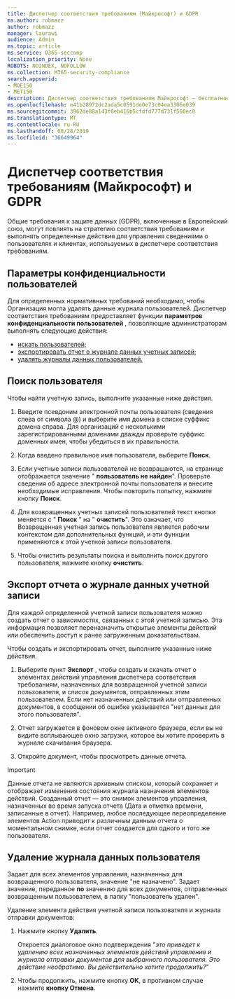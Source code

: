 ```yaml
---
title: Диспетчер соответствия требованиям (Майкрософт) и GDPR
ms.author: robmazz
author: robmazz
manager: laurawi
audience: Admin
ms.topic: article
ms.service: O365-seccomp
localization_priority: None
ROBOTS: NOINDEX, NOFOLLOW
ms.collection: M365-security-compliance
search.appverid:
- MOE150
- MET150
description: Диспетчер соответствия требованиям Майкрософт — бесплатное средство оценки рисков на основе рабочих процессов на портале доверия службы Майкрософт. Диспетчер соответствия требованиям позволяет отслеживать, назначать и проверять нормативные действия, связанные с облачными службами Майкрософт.
ms.openlocfilehash: e41b28972dc2ada5c0591de0e73c04ea3306e039
ms.sourcegitcommit: 3962de88a143f0eb416b5cfdfd777d731f560ec8
ms.translationtype: MT
ms.contentlocale: ru-RU
ms.lasthandoff: 08/28/2019
ms.locfileid: "36649964"
---
```

# <a name="microsoft-compliance-manager-and-the-gdpr"></a>Диспетчер соответствия требованиям (Майкрософт) и GDPR

Общие требования к защите данных (GDPR), включенные в Европейский союз, могут повлиять на стратегию соответствия требованиям и выполнять определенные действия для управления сведениями о пользователях и клиентах, используемых в диспетчере соответствия требованиям.

## <a name="user-privacy-settings"></a>Параметры конфиденциальности пользователей

Для определенных нормативных требований необходимо, чтобы Организация могла удалять данные журнала пользователей. Диспетчер соответствия требованиям предоставляет функции **параметров конфиденциальности пользователей** , позволяющие администраторам выполнять следующие действия:
  
- [искать пользователей;](#search-for-a-user)
- [экспортировать отчет о журнале данных учетных записей;](#export-a-report-of-account-data-history)
- [удалять журналы данных пользователей.](#delete-user-data-history)
  
## <a name="search-for-a-user"></a>Поиск пользователя

Чтобы найти учетную запись, выполните указанные ниже действия.
  
1. Введите псевдоним электронной почты пользователя (сведения слева от символа @) и выберите имя домена в списке суффикс домена справа. Для организаций с несколькими зарегистрированными доменами дважды проверьте суффикс доменных имен, чтобы убедиться в их правильности.

2. Когда введено правильное имя пользователя, выберите **Поиск**.

3. Если учетные записи пользователей не возвращаются, на странице отображается значение " **пользователь не найден**". Проверьте сведения об адресе электронной почты пользователя и внесите необходимые исправления. Чтобы повторить попытку, нажмите кнопку **Поиск**.

4. Для возвращенных учетных записей пользователей текст кнопки меняется с " **Поиск** " на " **очистить**". Это означает, что Возвращенная учетная запись пользователя является рабочим контекстом для дополнительных функций, и эти функции применяются к этой учетной записи пользователя.

5. Чтобы очистить результаты поиска и выполнить поиск другого пользователя, нажмите кнопку **очистить**.

## <a name="export-a-report-of-account-data-history"></a>Экспорт отчета о журнале данных учетной записи

Для каждой определенной учетной записи пользователя можно создать отчет о зависимостях, связанных с этой учетной записью. Эта информация позволяет переназначить открытые элементы действий или обеспечить доступ к ранее загруженным доказательствам.
  
 Чтобы создать и экспортировать отчет, выполните указанные ниже действия.
  
1. Выберите пункт **Экспорт** , чтобы создать и скачать отчет о элементах действий управления диспетчера соответствия требованиям, назначенных для возвращенной учетной записи пользователя, и список документов, отправленных этим пользователем. Если нет назначенных действий или отправленных документов, в сообщении об ошибке указывается "нет данных для этого пользователя".

2. Отчет загружается в фоновом окне активного браузера, если вы не видите всплывающее окно загрузки, которое вы хотите проверить в журнале скачивания браузера.

3. Откройте документ, чтобы просмотреть данные отчета.

> [!IMPORTANT]
> Данные отчета не являются архивным списком, который сохраняет и отображает изменения состояния журнала назначения элементов действий. Созданный отчет — это снимок элементов управления, назначенных во время запуска отчета (Дата и отметка времени, записанные в отчет). Например, любое последующее переопределение элементов Action приводит к различным данным отчета о моментальном снимке, если отчет создается для одного и того же пользователя.
  
## <a name="delete-user-data-history"></a>Удаление журнала данных пользователя

Задает для всех элементов управления, назначенных для возвращенного пользователя, значение "не назначено". Задает значение, переданное **по** значению для всех документов, отправленных возвращенным пользователем, в папку "пользователь удален".
  
Удаление элемента действия учетной записи пользователя и журнала отправки документов:
  
1. Нажмите кнопку **Удалить**.

    Откроется диалоговое окно подтверждения "*это приведет к удалению всех назначенных элементов действий управления и журнала отправки документов для выбранного пользователя. Это действие необратимо. Вы действительно хотите продолжить?*"

2. Чтобы продолжить, нажмите кнопку **ОК**, в противном случае нажмите **кнопку Отмена**.
